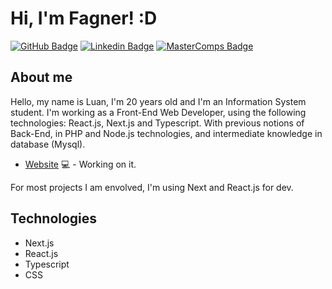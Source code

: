 # Hi, I'm Fagner! :D

[![GitHub Badge](https://img.shields.io/badge/Github-%23181717?style=for-the-badge&logo=GitHub&link=https://github.com/SaintLuan)](https://github.com/SaintLuan)
[![Linkedin Badge](https://img.shields.io/badge/Linkedin-%230A66C2?style=for-the-badge&logo=LinkedIn&link=https://www.linkedin.com/in/luan-santos-864693155)](https://www.linkedin.com/in/luan-santos-864693155/)
[![MasterComps Badge](https://img.shields.io/badge/MasterComps-%237159c1?style=for-the-badge&logo=ghost&link=https://www.https://www.mastercomps.com.br)](https://www.mastercomps.com.br)

## About me
Hello, my name is Luan, I'm 20 years old and I'm an Information System student. I'm working as a Front-End Web Developer, using the following technologies: React.js, Next.js and Typescript. With previous notions of Back-End, in PHP and Node.js technologies, and intermediate knowledge in database (Mysql).

- [Website](https://www.mastercomps.com.br) 💻 - Working on it.

For most projects I am envolved, I'm using Next and React.js for dev.

<h2>Technologies</h2>
<ul>
<li>Next.js</li>
<li>React.js</li>
<li>Typescript</li>
<li>CSS</li>
</ul>